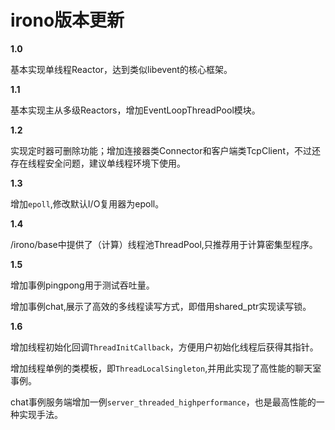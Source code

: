 # irono版本更新
**1.0**

基本实现单线程Reactor，达到类似libevent的核心框架。

**1.1**

基本实现主从多级Reactors，增加EventLoopThreadPool模块。

**1.2**

实现定时器可删除功能；增加连接器类Connector和客户端类TcpClient，不过还存在线程安全问题，建议单线程环境下使用。

**1.3**

增加`epoll`,修改默认I/O复用器为epoll。

**1.4**

/irono/base中提供了（计算）线程池ThreadPool,只推荐用于计算密集型程序。

**1.5**

增加事例pingpong用于测试吞吐量。

增加事例chat,展示了高效的多线程读写方式，即借用shared_ptr实现读写锁。

**1.6**

增加线程初始化回调`ThreadInitCallback`，方便用户初始化线程后获得其指针。

增加线程单例的类模板，即`ThreadLocalSingleton`,并用此实现了高性能的聊天室事例。

chat事例服务端增加一例`server_threaded_highperformance`，也是最高性能的一种实现手法。